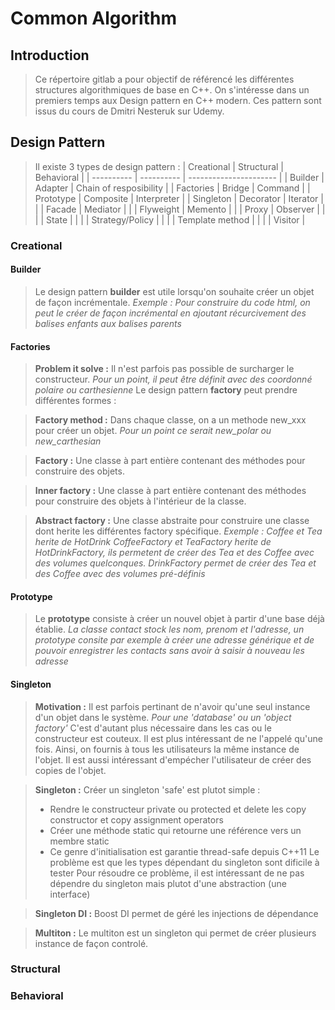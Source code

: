 # Common Algorithm

## Introduction

> Ce répertoire gitlab a pour objectif de référencé les différentes structures algorithmiques de base en C++.
> On s'intéresse dans un premiers temps aux Design pattern en C++ modern. Ces pattern sont issus du cours de Dmitri Nesteruk sur Udemy.

## Design Pattern


> Il existe 3 types de design pattern :
> | Creational | Structural | Behavioral             |
> | ---------- | ---------- | ---------------------- |
> | Builder    | Adapter    | Chain of resposibility |
> | Factories  | Bridge     | Command                |
> | Prototype  | Composite  | Interpreter            |
> | Singleton  | Decorator  | Iterator               |
> |            | Facade     | Mediator               |
> |            | Flyweight  | Memento                |
> |            | Proxy      | Observer               |
> |            |            | State                  |
> |            |            | Strategy/Policy        |
> |            |            | Template method        |
> |            |            | Visitor                |


### Creational

#### Builder


> Le design pattern **builder** est utile lorsqu'on souhaite créer un objet de façon incrémentale.
> *Exemple : Pour construire du code html, on peut le créer de façon incrémental en ajoutant récurcivement des balises enfants aux balises parents*


#### Factories

> **Problem it solve :** Il n'est parfois pas possible de surcharger le constructeur. *Pour un point, il peut être définit avec des coordonné polaire ou carthesienne*
> Le design pattern **factory** peut prendre différentes formes :

> **Factory method :** Dans chaque classe, on a un methode new_xxx pour créer un objet. *Pour un point ce serait new_polar ou new_carthesian*

> **Factory :** Une classe à part entière contenant des méthodes pour construire des objets.

> **Inner factory :** Une classe à part entière contenant des méthodes pour construire des objets à l'intérieur de la classe.

> **Abstract factory :** Une classe abstraite pour construire une classe dont herite les différentes factory spécifique. 
> *Exemple : Coffee et Tea herite de HotDrink*
> *CoffeeFactory et TeaFactory herite de HotDrinkFactory, ils permetent de créer des Tea et des Coffee avec des volumes quelconques.*
> *DrinkFactory permet de créer des Tea et des Coffee avec des volumes pré-définis*

#### Prototype

> Le **prototype** consiste à créer un nouvel objet à partir d'une base déjà établie. *La classe contact stock les nom, prenom et l'adresse, un prototype consite par exemple à créer une adresse générique et de pouvoir enregistrer les contacts sans avoir à saisir à nouveau les adresse*

#### Singleton

> **Motivation :** Il est parfois pertinant de n'avoir qu'une seul instance d'un objet dans le système. *Pour une 'database' ou un 'object factory'*
> C'est d'autant plus nécessaire dans les cas ou le constructeur est couteux. Il est plus intéressant de ne l'appelé qu'une fois. Ainsi, on fournis à tous les utilisateurs la même instance de l'objet.
> Il est aussi intéressant d'empécher l'utilisateur de créer des copies de l'objet.

> **Singleton :** Créer un singleton 'safe' est plutot simple :
> - Rendre le constructeur private ou protected et delete les copy constructor et copy assignment operators
> - Créer une méthode static qui retourne une référence vers un membre static
> - Ce genre d'initialisation est garantie thread-safe depuis C++11
> Le problème est que les types dépendant du singleton sont dificile à tester
> Pour résoudre ce problème, il est intéressant de ne pas dépendre du singleton mais plutot d'une abstraction (une interface)

> **Singleton DI :** Boost DI permet de géré les injections de dépendance

> **Multiton :** Le multiton est un singleton qui permet de créer plusieurs instance de façon controlé.

### Structural

### Behavioral
